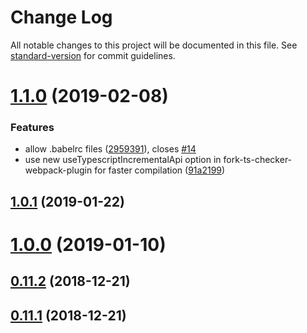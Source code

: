 # Change Log

All notable changes to this project will be documented in this file. See [standard-version](https://github.com/conventional-changelog/standard-version) for commit guidelines.

<a name="1.1.0"></a>
# [1.1.0](https://github.com/jpavon/react-scripts-ts/compare/v1.0.1...v1.1.0) (2019-02-08)


### Features

* allow .babelrc files ([2959391](https://github.com/jpavon/react-scripts-ts/commit/2959391)), closes [#14](https://github.com/jpavon/react-scripts-ts/issues/14)
* use new useTypescriptIncrementalApi option in fork-ts-checker-webpack-plugin for faster compilation ([91a2199](https://github.com/jpavon/react-scripts-ts/commit/91a2199))



<a name="1.0.1"></a>
## [1.0.1](https://github.com/jpavon/react-scripts-ts/compare/v1.0.0...v1.0.1) (2019-01-22)



<a name="1.0.0"></a>
# [1.0.0](https://github.com/jpavon/react-scripts-ts/compare/v0.11.2...v1.0.0) (2019-01-10)



<a name="0.11.2"></a>
## [0.11.2](https://github.com/jpavon/react-scripts-ts/compare/v0.11.0...v0.11.2) (2018-12-21)



<a name="0.11.1"></a>
## [0.11.1](https://github.com/jpavon/react-scripts-ts/compare/v0.11.0...v0.11.1) (2018-12-21)
